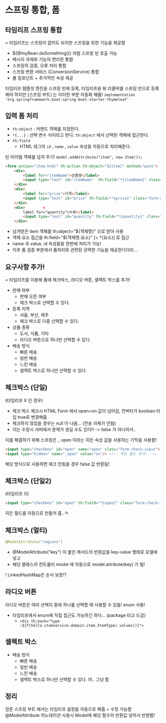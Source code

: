 # 스프링 통합, 폼


## 타임리프 스프링 통합
= 타임리프는 스프링이 없어도 되지만 스프링을 위한 기능을 제공함
- ${@myBean.doSomething()} 처럼 스프링 빈 호출 가능
- 메시지 국제화 기능의 편리한 통합
- 스프링의 검증, 오류 처리 통합
- 스프링 변환 서비스 (ConversionService) 통합
- 폼 컴포넌트 + 추가적인 속성 제공

타임리프 템플릿 엔진을 스프링 빈에 등록, 타임리프용 뷰 리졸버를 스프링 빈으로 등록해야 하지만 [스프링 부트] 는 이러한 부분 자동화 해줌!
`implementation 'org.springframework.boot:spring-boot-starter-thymeleaf'`


## 입력 폼 처리

-  `th:object` : 커맨드 객체를 지정한다.  
-  `*{...}` : 선택 변수 식이라고 한다. `th:object` 에서 선택한 객체에 접근한다. 
- `th:field`
	- HTML 태그의 `id` , `name` , `value` 속성을 자동으로 처리해준다.

빈 아이템 객체를 넘겨 주기! `model.addAttribute("item", new Item());`

```HTML
<form action="item.html" th:action th:object="${item}" method="post">  
    <div>        
	    <label for="itemName">상품명</label>  
        <input type="text" id="itemName"  th:field="*{itemName}" class="form-control" placeholder="이름을 입력하세요">  
    </div>    
    <div>        
	    <label for="price">가격</label>  
        <input type="text" id="price" th:field="*{price}" class="form-control" placeholder="가격을 입력하세요">  
    </div>    
    <div>        <
	    label for="quantity">수량</label>  
        <input type="text" id="quantity" th:field="*{quantity}" class="form-control" placeholder="수량을 입력하세요">  
    </div>
```
- 넘겨받은 item 객체를 th:object="${객체명}" 으로 받아 사용
- 객체 요소 접근을 th:field="${객체명.요소}" [= *{요소}] 로  접근
- name 과 value, id 속성들을 한번에 처리가 가능!
- 이후 폼 검증 부분에서 폼처리와 관련된 강력한 기능을 제공한다더라...

## 요구사항 추가!
= 타임리프를 이용해 폼에 체크박스, 라디오 버튼, 셀렉트 박스를 추가!

- 판매 여부
	- 판매 오픈 여부
	- 체크 박스로 선택할 수 있다. 
- 등록 지역
	- 서울, 부산, 제주
	- 체크 박스로 다중 선택할 수 있다. 
- 상품 종류
	- 도서, 식품, 기타
	- 라디오 버튼으로 하나만 선택할 수 있다. 
- 배송 방식
	- 빠른 배송  
	- 일반 배송  
	- 느린 배송  
	- 셀렉트 박스로 하나만 선택할 수 있다.


## 체크박스 (단일)
(타임리프 X 인 경우)
- 체크 박스 체크시 HTML Form 에서 open=on 값이 넘어감, 컨버터가 boolean 타입 true로 변경해줌
- 체크하지 않았을 경우는 null 이 나옴... (전송 자체가 안됨)
- 이는 수정시 서버에서 문제가 생길 수도 있다!! -> false 가 아니어서..

이를 해결하기 위해 스프링은 _ open 이라는 히든 속성 값을 사용하는 기믹을 사용함!
```HTML
<input type="checkbox" id="open" name="open" class="form-check-input"> 
<input type="hidden" name="_open" value="on"/> <!-- 히든 필드 추가! -->
```
해당 방식으로 사용하면 체크 안됬을 경우 false 값 반환됨!


## 체크박스 (단일2)
(타임리프 O)

```HTML
<input type="checkbox" id="open" th:field="*{open}" class="form-check-input">
```
히든 필드를 자동으로 만들어 줌..ㅋ


## 체크박스 (멀티)

```java
@ModelAttribute("regions")
```
- @ModelAttribute("key") 이 붙은 메서드의 반환값을 key-value 형태로 모델에 넣고
- 해당 클래스의 컨트롤러 model 에 자동으로 model.attribute(key) 가 됨!

! LinkedHashMap은 순서 보장!?


## 라디오 버튼

라디오 버튼은 여러 선택지 중에 하나를 선택할 때 사용할 수 있음!
enum 사용!
- 타임리프에서 enum에 직접 접근도 가능하긴 하다... (package 타고 드감)
	- `<div th:each="type :${T(hello.itemservice.domain.item.ItemType).values()}">`


## 셀렉트 박스

- 배송 방식
	- 빠른 배송  
	- 일반 배송  
	- 느린 배송  
	- 셀렉트 박스로 하나만 선택할 수 있다.
어.. 그냥 함


## 정리

암튼 스프링 부트 에서는 타임리프 설정을 자동으로 해줌 + 수정 가능함
@ModelAttribute 어노테이션 사용시 Model에 해당 함수의 반환값 넣어서 반환함!



